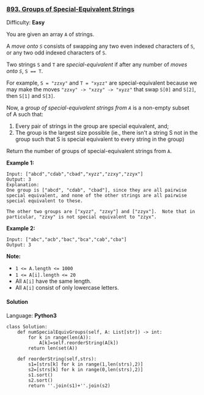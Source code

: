 ### [893\. Groups of Special-Equivalent Strings](https://leetcode.com/problems/groups-of-special-equivalent-strings/)

Difficulty: **Easy**


You are given an array `A` of strings.

A _move onto `S`_ consists of swapping any two even indexed characters of `S`, or any two odd indexed characters of `S`.

Two strings `S` and `T` are _special-equivalent_ if after any number of _moves onto `S`_, `S == T`.

For example, `S = "zzxy"` and `T = "xyzz"` are special-equivalent because we may make the moves `"zzxy" -> "xzzy" -> "xyzz"` that swap `S[0]` and `S[2]`, then `S[1]` and `S[3]`.

Now, a _group of special-equivalent strings from `A`_ is a non-empty subset of A such that:

1.  Every pair of strings in the group are special equivalent, and;
2.  The group is the largest size possible (ie., there isn't a string S not in the group such that S is special equivalent to every string in the group)

Return the number of groups of special-equivalent strings from `A`.


**Example 1:**

```
Input: ["abcd","cdab","cbad","xyzz","zzxy","zzyx"]
Output: 3
Explanation: 
One group is ["abcd", "cdab", "cbad"], since they are all pairwise special equivalent, and none of the other strings are all pairwise special equivalent to these.

The other two groups are ["xyzz", "zzxy"] and ["zzyx"].  Note that in particular, "zzxy" is not special equivalent to "zzyx".
```


**Example 2:**

```
Input: ["abc","acb","bac","bca","cab","cba"]
Output: 3
```


**Note:**

*   `1 <= A.length <= 1000`
*   `1 <= A[i].length <= 20`
*   All `A[i]` have the same length.
*   All `A[i]` consist of only lowercase letters.


#### Solution

Language: **Python3**

```python3
class Solution:
    def numSpecialEquivGroups(self, A: List[str]) -> int:
        for k in range(len(A)):
            A[k]=self.reorderString(A[k])
        return len(set(A))
    
    def reorderString(self,strs):
        s1=[strs[k] for k in range(1,len(strs),2)]
        s2=[strs[k] for k in range(0,len(strs),2)]
        s1.sort()
        s2.sort()
        return ''.join(s1)+''.join(s2)
```